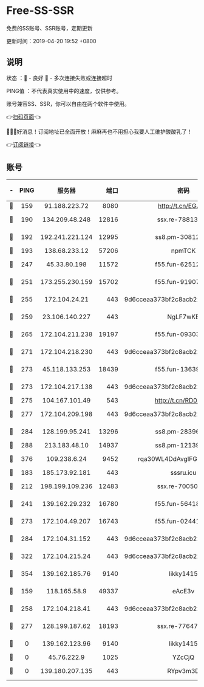 # Free-SS-SSR

免费的SS账号、SSR账号，定期更新

更新时间：2019-04-20 19:52 +0800

## 说明

状态     ：🙂 - 良好 🙁 - 多次连接失败或连接超时

PING值   ：不代表真实使用中的速度，仅供参考。

账号兼容SS、SSR，你可以自由在两个软件中使用。

👉[扫码页面](https://liesauer.github.io/Free-SS-SSR/)👈

🎉🎉🎉好消息！订阅地址已全面开放！麻麻再也不用担心我要人工维护酸酸乳了！

👉[订阅链接](https://www.liesauer.net/yogurt/subscribe?ACCESS_TOKEN=DAYxR3mMaZAsaqUb)👈

## 账号

|-|PING|服务器|端口|密码|加密方式|区域|
|:----:|:----:|:-----:|-----:|:----:|:----:|:----:|
|🙂|159|91.188.223.72|8080|http://t.cn/EGJIyrl|rc4-md5|RU|
|🙂|190|134.209.48.248|12816|ssx.re-78813577|aes-256-cfb|US|
|🙂|192|192.241.221.124|12995|ss8.pm-30812425|aes-256-cfb|US|
|🙂|193|138.68.233.12|57206|npmTCK|rc4-md5|US|
|🙂|247|45.33.80.198|11572|f55.fun-62512711|aes-256-cfb|US|
|🙂|251|173.255.230.159|15702|f55.fun-91907553|aes-256-cfb|US|
|🙂|255|172.104.24.21|443|9d6cceaa373bf2c8acb22e60b6a58be6|aes-256-cfb|US|
|🙂|259|23.106.140.227|443|NgLF7wKB|aes-256-cfb|US|
|🙂|265|172.104.211.238|19197|f55.fun-09303839|aes-256-cfb|US|
|🙂|271|172.104.218.230|443|9d6cceaa373bf2c8acb22e60b6a58be6|aes-256-cfb|US|
|🙂|273|45.118.133.253|18439|f55.fun-13639726|aes-256-cfb|SG|
|🙂|273|172.104.217.138|443|9d6cceaa373bf2c8acb22e60b6a58be6|aes-256-cfb|US|
|🙂|275|104.167.101.49|543|http://t.cn/RD0D7sx|rc4-md5|CA|
|🙂|277|172.104.209.198|443|9d6cceaa373bf2c8acb22e60b6a58be6|aes-256-cfb|US|
|🙂|284|128.199.95.241|13296|ss8.pm-28396550|aes-256-cfb|SG|
|🙂|288|213.183.48.10|14937|ss8.pm-12139832|rc4-md5|RU|
|🙂|376|109.238.6.24|9452|rqa30WL4DdAvgIFG6Fs3znzTa|aes-256-cfb|FR|
|🙂|183|185.173.92.181|443|sssru.icu|rc4-md5|RU|
|🙂|212|198.199.109.236|12483|ssx.re-70050948|aes-256-cfb|US|
|🙂|241|139.162.29.232|16780|f55.fun-56418519|aes-256-cfb|SG|
|🙂|273|172.104.49.207|16743|f55.fun-02441032|aes-256-cfb|SG|
|🙂|284|172.104.31.152|443|9d6cceaa373bf2c8acb22e60b6a58be6|aes-256-cfb|US|
|🙂|322|172.104.215.24|443|9d6cceaa373bf2c8acb22e60b6a58be6|aes-256-cfb|US|
|🙂|354|139.162.185.76|9140|likky1415|aes-256-cfb|DE|
|🙁|159|118.165.58.9|49337|eAcE3v|chacha20-ietf|TW|
|🙁|258|172.104.218.41|443|9d6cceaa373bf2c8acb22e60b6a58be6|aes-256-cfb|US|
|🙁|277|128.199.187.62|18193|ssx.re-77647614|aes-256-cfb|SG|
|🙁|0|139.162.123.96|9140|likky1415|aes-256-cfb|JP|
|🙁|0|45.76.222.9|1025|YZcCjQ|rc4-md5|JP|
|🙁|0|139.180.207.135|443|RYpv3m3D|aes-256-cfb|JP|
